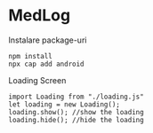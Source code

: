 # MedLog
Instalare package-uri
```
npm install
npx cap add android
```

Loading Screen
```
import Loading from "./loading.js"
let loading = new Loading();
loading.show(); //show the loading
loading.hide(); //hide the loading
```
